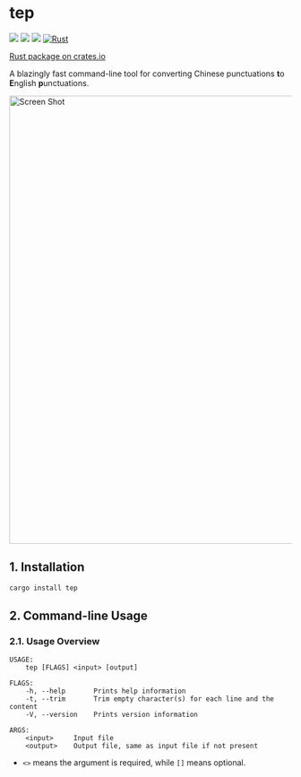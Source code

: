 # tep

[![](https://badgen.net/crates/v/tep)](https://crates.io/crates/tep) [![](https://badgen.net/crates/d/tep)](https://crates.io/crates/tep) [![](https://img.shields.io/github/v/release/h0gan1ee/tep)](https://github.com/h0gan1ee/tep/releases/latest) [![Rust](https://github.com/h0gan1ee/tep/actions/workflows/rust.yml/badge.svg?branch=main)](https://github.com/h0gan1ee/tep/actions/workflows/rust.yml)

[Rust package on crates.io](https://crates.io/crates/tep)

A blazingly fast command-line tool for converting Chinese punctuations **t**o **E**nglish **p**unctuations.

<img width="800" alt="Screen Shot" src="https://user-images.githubusercontent.com/39949564/153745648-b667e6cd-5c45-481e-be69-ebae93fc7558.png">

## 1. <a name='Installation'></a>Installation

```sh
cargo install tep
```

## 2. <a name='Command-lineUsage'></a>Command-line Usage

### 2.1. <a name='UsageOverview'></a>Usage Overview

```
USAGE:
    tep [FLAGS] <input> [output]

FLAGS:
    -h, --help       Prints help information
    -t, --trim       Trim empty character(s) for each line and the content
    -V, --version    Prints version information

ARGS:
    <input>     Input file
    <output>    Output file, same as input file if not present
```

- `<>` means the argument is required, while `[]` means optional.
